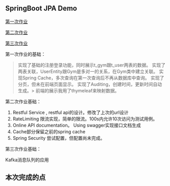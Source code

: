 ## SpringBoot JPA Demo

[第一次作业](https://github.com/PegasusLiang/EE_homework_1_JPA)

[第二次作业](https://github.com/PegasusLiang/EE_homework_2)

[第三次作业](https://github.com/PegasusLiang/EE_homework_3)

第一次作业的基础：

> 实现了基础的注册登录功能，同时展示t_gym跟t_user两表的数据。
> 实现了两表关联，UserEntity跟Gym是多对一的关系，在Gym类中建立关联。
> 实现Spring Cache，多次查询在第一次查询后不再从数据库中查询。
> 实现了分页，但未在前端页面显示。
> 实现了Auditing，创建时间，更新时间自动生成。> 前端的展示我用了thymeleaf来映射数据。

第二次作业基础：

1. Restful Service , restful api的设计。修改了上次的url设计
2. RateLimiting 限流实现，简单的限流。100s内允许10次访问为测试用例。
3. Online API documentation。 Using swagger实现接口文档生成
4. Cache部分保留之前的spring cache
5. Spring Security 尝试配置，但配置尚未完成。

第三次作业基础：

Kafka消息队列的应用


## **本次完成的点**

